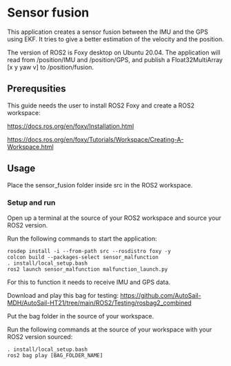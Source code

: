 # Sensor fusion
This application creates a sensor fusion between the IMU and the GPS using EKF. It tries to give a better estimation of the velocity and the position.

The version of ROS2 is Foxy desktop on Ubuntu 20.04. The application will read from /position/IMU and /position/GPS, and publish a Float32MultiArray [x y yaw v] to /position/fusion.

## Prerequsities
This guide needs the user to install ROS2 Foxy and create a ROS2 workspace:

https://docs.ros.org/en/foxy/Installation.html

https://docs.ros.org/en/foxy/Tutorials/Workspace/Creating-A-Workspace.html

## Usage

Place the sensor_fusion folder inside src in the ROS2 workspace.

### Setup and run
Open up a terminal at the source of your ROS2 workspace and source your ROS2 version.

Run the following commands to start the application:
```
rosdep install -i --from-path src --rosdistro foxy -y
colcon build --packages-select sensor_malfunction
. install/local_setup.bash
ros2 launch sensor_malfunction malfunction_launch.py
```


For this to function it needs to receive IMU and GPS data.

Download and play this bag for testing: https://github.com/AutoSail-MDH/AutoSail-HT21/tree/main/ROS2/Testing/rosbag2_combined

Put the bag folder in the source of your workspace.

Run the following commands at the source of your workspace with your ROS2 version sourced:
```
. install/local_setup.bash
ros2 bag play [BAG_FOLDER_NAME]
```
